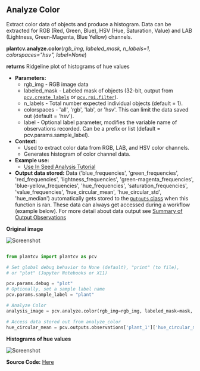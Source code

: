 ## Analyze Color

Extract color data of objects and produce a histogram. Data can be extracted for RGB (Red, Green, Blue),
HSV (Hue, Saturation, Value) and LAB (Lightness, Green-Magenta, Blue Yellow) channels.

**plantcv.analyze.color**(*rgb_img, labeled_mask, n_labels=1, colorspaces="hsv", label=None*)

**returns** Ridgeline plot of histograms of hue values   

- **Parameters:**  
    - rgb_img - RGB image data
    - labeled_mask - Labeled mask of objects (32-bit, output from [`pcv.create_labels`](create_labels.md) or [`pcv.roi.filter`](roi_filter.md)).
    - n_labels - Total number expected individual objects (default = 1).
    - colorspaces - 'all', 'rgb', 'lab', or 'hsv'. This can limit the data saved out (default = 'hsv'). 
    - label - Optional label parameter, modifies the variable name of observations recorded. Can be a prefix or list (default = pcv.params.sample_label).
- **Context:**
    - Used to extract color data from RGB, LAB, and HSV color channels.
    - Generates histogram of color channel data. 
- **Example use:**
    - [Use In Seed Analysis Tutorial](https://plantcv.org/tutorials/seed-analysis-workflow)
- **Output data stored:**  Data ('blue_frequencies', 'green_frequencies', 'red_frequencies', 'lightness_frequencies', 'green-magenta_frequencies', 
    'blue-yellow_frequencies', 'hue_frequencies', 'saturation_frequencies', 'value_frequencies', 'hue_circular_mean', 'hue_circular_std', 'hue_median') 
    automatically gets stored to the [`Outputs` class](outputs.md) when this function is ran. 
    These data can always get accessed during a workflow (example below). For more detail about data output see [Summary of Output Observations](output_measurements.md#summary-of-output-observations)

**Original image**

![Screenshot](img/documentation_images/analyze_color/original_multi.jpg)

```python

from plantcv import plantcv as pcv

# Set global debug behavior to None (default), "print" (to file), 
# or "plot" (Jupyter Notebooks or X11)

pcv.params.debug = "plot"
# Optionally, set a sample label name
pcv.params.sample_label = "plant"

# Analyze Color
analysis_image = pcv.analyze.color(rgb_img=rgb_img, labeled_mask=mask, n_labels=1, colorspaces='hsv')

# Access data stored out from analyze_color
hue_circular_mean = pcv.outputs.observations['plant_1']['hue_circular_mean']['value']

```

**Histograms of hue values**

![Screenshot](img/documentation_images/analyze_color/hue_histograms.png)

**Source Code:** [Here](https://github.com/danforthcenter/plantcv/blob/main/plantcv/plantcv/analyze/color.py)
